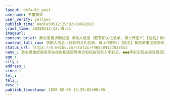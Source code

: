 ```yaml
---
layout: default_post
username: 不塵無染
user_verify: yellowv
publish_time: WedFeb0512:29:02+08002020
crawl_time: 20200212-12:40:51
imageurl: 
content_brief: 肺炎患者求助超话 求助人信息（若有相关化验单，请上传图片）【姓名】肺炎患者求助超话黄志勇  重度感染 现在在协和医院等确诊和床位  联系人:  李彩云， 189 7150 7772李彩云现在是轻度感染，老公黄志勇重度污染，现在高烧，呼吸困难，十分凶险，需要快快治疗。现在协和医院排队，前面有 ...全文
content_full_raw: 求助人信息（若有相关化验单，请上传图片）【姓名】黄志勇重度感染现在在协和医院等确诊和床位联系人:李彩云，●●●李彩云现在是轻度感染，老公黄志勇重度污染，现在高烧，呼吸困难，十分凶险，需要快快治疗。现在协和医院排队，前面有几十人，遥遥无期。不知道派到什么时候。前期在社区医院打针一个星期了，肺部已经全白，毛玻璃化了。女儿也轻度感染，，在家隔离。请帮帮他们。我今天早上收到朋友消息昨晚一直没有接到安排床位的电话。昨晚黄志勇已经吸氧，打针，等8点医生上班做核酸检查，但没有床位。他的情况非常不好，因为一直发烧已经4天没吃东西，70岁的人了，中风过2次，不知道能不能扛得住，请求能快快入院。麻烦您可否再联系一下相关人员吧！🙏【年龄】【所在城市】【所在小区、社区】【患病时间】【联系方式】【其他紧急联系人】【病情描述】
status_url: https://m.weibo.cn/status/4468584137028553
name_: 黄志勇重度感染现在在协和医院等确诊和床位联系人李彩云，●●●李彩云现在是轻度感染，老公黄志勇重度污染，现在高烧，呼吸困难，十分凶险，需要快快治疗。现在协和医院排队，前面有几十人，遥遥无期。不知道派到什么时候。前期在社区医院打针一个星期了，肺部已经全白，毛玻璃化了。女儿也轻度感染，，在家隔离。请帮帮他们。我今天早上收到朋友消息昨晚一直没有接到安排床位的电话。昨晚黄志勇已经吸氧，打针，等8点医生上班做核酸检查，但没有床位。他的情况非常不好，因为一直发烧已经4天没吃东西，70岁的人了，中风过2次，不知道能不能扛得住，请求能快快入院。麻烦您可否再联系一下相关人员吧！🙏
age_: 
city_: 
address_: 
since_: 
tel_: 
tel2_: 
desc_: 
publish_timestamp: 2020-02-05 12:29:02+08:00
---
```

